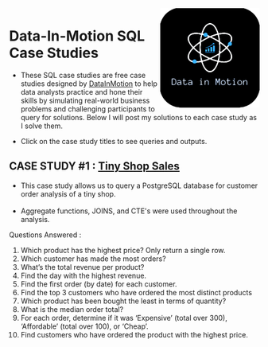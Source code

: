 <img align="right" width="200" height="200" src="https://github.com/ChrisF03/Portfolio-Projects/blob/main/Projects/dataInMotion%20Case%20Studies/DIM22-removebg-preview.png">

# Data-In-Motion SQL Case Studies
- These SQL case studies are free case studies designed by [DataInMotion](https://d-i-motion.com/) to help data analysts practice and hone their skills by simulating real-world business problems and challenging participants to query for solutions. Below I will post my solutions to each case study as I solve them.

- Click on the case study titles to see queries and outputs.


## CASE STUDY #1 : [Tiny Shop Sales]()
- This case study allows us to query a PostgreSQL database for customer order analysis of a tiny shop.<br><br>
- Aggregate functions, JOINS, and CTE's were used throughout the analysis.

Questions Answered :
1. Which product has the highest price? Only return a single row.
2. Which customer has made the most orders?
3. What’s the total revenue per product?
4. Find the day with the highest revenue.
5. Find the first order (by date) for each customer.
6. Find the top 3 customers who have ordered the most distinct products
7. Which product has been bought the least in terms of quantity?
8. What is the median order total?
9. For each order, determine if it was ‘Expensive’ (total over 300), ‘Affordable’ (total over 100), or ‘Cheap’.
10. Find customers who have ordered the product with the highest price.

<!-- ## CASE STUDY #2 : [Human Resources Analysis]()
- This case study allows us to query a PostgreSQL database for customer order analysis of a tiny shop.<br><br> -->
